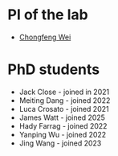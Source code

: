 # PI of the lab
- [Chongfeng Wei](chongfengwei.com)

# PhD students
- Jack Close - joined in 2021
- Meiting Dang - joined 2022
- Luca Crosato - joined 2021
- James Watt - joined 2025
- Hady Farrag - joined 2022
- Yanping Wu - joined 2022
- Jing Wang - joined 2023